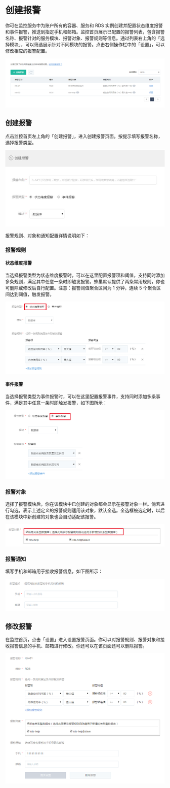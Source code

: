 # 创建报警

你可在监控服务中为账户所有的容器、服务和 RDS 实例创建并配置状态维度报警和事件报警，推送到指定手机和邮箱。监控首页展示已配置的报警列表，包含报警名称、报警针对的服务模块、报警对象、报警规则等信息。通过列表右上角的「选择模块」，可以筛选展示针对不同模块的报警。点击右侧操作栏中的「设置」，可以修改相应的报警配置。 

![](../image/列表.png)

## 创建报警

点击监控首页左上角的「创建报警」，进入创建报警页面。按提示填写报警名称，选择报警类型。 

![](../image/报警-创建.png)

报警规则、对象和通知配置详情说明如下：

### 报警规则

#### 状态维度报警

当选择报警类型为状态维度报警时，可以在这里配置报警项和阈值，支持同时添加多条规则，满足其中任意一条时即触发报警。蜂巢默认提供了两条常用规则，你也可删除或修改后自行配置。注意：报警阈值聚合区间为 1 分钟，连续 5 个聚合区间达到阈值，触发报警。

![](../image/报警-规则-状态.png)

#### 事件报警

当选择报警类型为事件报警时，可以在这里配置报警事件，支持同时添加多条事件，满足其中任意一条时即触发报警，如下图所示：

![](../image/报警-规则-事件.png)

### 报警对象
选择了报警模块后，你在该模块中已创建的对象都会显示在报警对象一栏。倘若进行勾选，表示上述定义的报警规则适用该对象，默认全选。全选框被选定时，以后在该模块中新创建的对象也会自动适配该报警。 

![](../image/对象.png)

### 报警通知
填写手机和邮箱用于接收报警信息，如下图所示： 

![](../image/通知.png)

## 修改报警

在监控首页，点击「设置」进入设置报警页面。你可以对报警规则、报警对象和接收报警信息的手机、邮箱进行修改。你还可以在该页面还可以删除报警。 

![](../image/设置.png)
